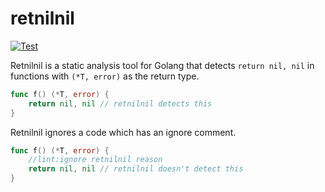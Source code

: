 # retnilnil

[![Test](https://github.com/neglect-yp/retnilnil/actions/workflows/test.yml/badge.svg)](https://github.com/neglect-yp/retnilnil/actions/workflows/test.yml)

Retnilnil is a static analysis tool for Golang that detects `return nil, nil` in functions with `(*T, error)` as the return type.

```go
func f() (*T, error) {
	return nil, nil // retnilnil detects this
}
```

Retnilnil ignores a code which has an ignore comment.

```go
func f() (*T, error) {
	//lint:ignore retnilnil reason
	return nil, nil // retnilnil doesn't detect this
}
```

